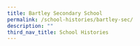 ```yaml
---
title: Bartley Secondary School
permalink: /school-histories/bartley-sec/
description: ""
third_nav_title: School Histories
---
```

